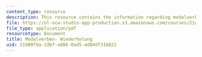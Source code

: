 ```yaml
---
content_type: resource
description: This resource contains the information regarding modalverben wiederholung.
file: https://ol-ocw-studio-app-production.s3.amazonaws.com/courses/21g-401-german-i-fall-2008/21980f9a2dbfa8860ad5ed84df31b821_MIT21G_401F08_modalverb.pdf
file_type: application/pdf
resourcetype: Document
title: Modalverben- Wiederholung
uid: 21980f9a-2dbf-a886-0ad5-ed84df31b821
---
```

